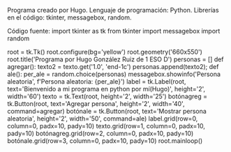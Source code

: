 Programa creado por Hugo.
Lenguaje de programación: Python.
Librerías en el código: tkinter, messagebox, random.

Código fuente: import tkinter as tk
from tkinter import messagebox
import random

root = tk.Tk()
root.configure(bg='yellow')
root.geometry('660x550')
root.title('Programa por Hugo González Ruiz de 1 ESO D')
personas = []
def agregar():
    texto2 = texto.get('1.0', 'end-1c')
    personas.append(texto2);
def ale():
    per_ale = random.choice(personas)
    messagebox.showinfo('Persona aleatoria', f'Persona aleatoria: {per_ale}')
label = tk.Label(root, text='Bienvenido a mi programa en python por mí(Hugo)', height='2', width='60')
texto = tk.Text(root, height='2', width='25')
botónagreg = tk.Button(root, text='Agregar persona', height='2', width='40', command=agregar)
botónale = tk.Button(root, text='Mostrar persona aleatoria', height='2', width='50', command=ale)
label.grid(row=0, column=0, padx=10, pady=10)
texto.grid(row=1, column=0, padx=10, pady=10)
botónagreg.grid(row=2, column=0, padx=10, pady=10)
botónale.grid(row=3, column=0, padx=10, pady=10)
root.mainloop()
